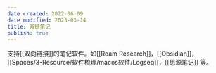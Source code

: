 ```yaml
---
date created: 2022-06-09
date modified: 2023-03-14
title: 双链笔记
publish: true
---
```


支持[[双向链接]]的笔记软件。如[[Roam Research]]，[[Obsidian]]，[[Spaces/3-Resource/软件梳理/macos软件/Logseq]]，[[思源笔记]] 等。